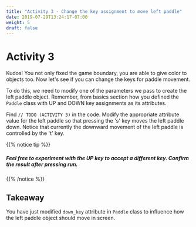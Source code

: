 ```yaml
---
title: "Activity 3 - Change the key assignment to move left paddle"
date: 2019-07-29T13:24:17-07:00
weight: 5
draft: false
---
```


# Activity 3
Kudos! You not only fixed the game boundary, you are able to give color to objects too. Now let's see if you can change the keys for paddle movement. 

To do this, we need to modify one of the parameters we pass to create the left paddle object. Remember, from basics section how you defined the `Paddle` class with UP and DOWN key assignments as its attributes. 

Find `// TODO (ACTIVITY 3)` in the code. Modify the appropriate attribute value for the left paddle so that pressing the 's' key moves the left paddle down. Notice that currently the downward movement of the left paddle is controlled by the 't' key. 

{{% notice tip %}}

<h5>Feel free to experiment with the UP key to accept a different key. Confirm the result after pressing <b>run</b>.</h5>

{{% /notice %}}

## Takeaway 
You have just modified `down_key` attribute in `Paddle` class to influence how the left paddle object should move in screen. 